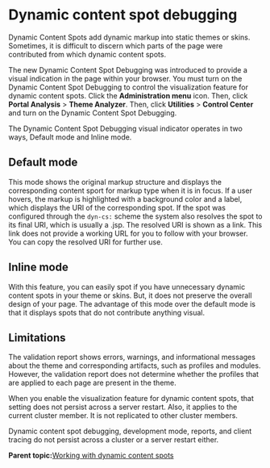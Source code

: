 # Dynamic content spot debugging

Dynamic Content Spots add dynamic markup into static themes or skins. Sometimes, it is difficult to discern which parts of the page were contributed from which dynamic content spots.

The new Dynamic Content Spot Debugging was introduced to provide a visual indication in the page within your browser. You must turn on the Dynamic Content Spot Debugging to control the visualization feature for dynamic content spots. Click the **Administration menu** icon. Then, click **Portal Analysis** \> **Theme Analyzer**. Then, click **Utilities** \> **Control Center** and turn on the Dynamic Content Spot Debugging.

The Dynamic Content Spot Debugging visual indicator operates in two ways, Default mode and Inline mode.

## Default mode

This mode shows the original markup structure and displays the corresponding content sport for markup type when it is in focus. If a user hovers, the markup is highlighted with a background color and a label, which displays the URI of the corresponding spot. If the spot was configured through the `dyn-cs:` scheme the system also resolves the spot to its final URI, which is usually a .jsp. The resolved URI is shown as a link. This link does not provide a working URL for you to follow with your browser. You can copy the resolved URI for further use.

## Inline mode

With this feature, you can easily spot if you have unnecessary dynamic content spots in your theme or skins. But, it does not preserve the overall design of your page. The advantage of this mode over the default mode is that it displays spots that do not contribute anything visual.

## Limitations

The validation report shows errors, warnings, and informational messages about the theme and corresponding artifacts, such as profiles and modules. However, the validation report does not determine whether the profiles that are applied to each page are present in the theme.

When you enable the visualization feature for dynamic content spots, that setting does not persist across a server restart. Also, it applies to the current cluster member. It is not replicated to other cluster members.

Dynamic content spot debugging, development mode, reports, and client tracing do not persist across a cluster or a server restart either.

**Parent topic:**[Working with dynamic content spots](../dev-portlet/csa2r_dyn_cntnt_spot.md)

